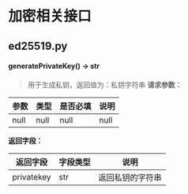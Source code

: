 # 加密相关接口
## ed25519.py
#### generatePrivateKey() -> str
> 用于生成私钥，返回值为：私钥字符串
 **请求参数：**

|参数|类型|是否必填|说明|
|----|----|----|----|
|null|null|null|null|

**返回字段：**

|返回字段|字段类型|说明|
|----|----|----|
|privatekey|str|返回私钥的字符串|
